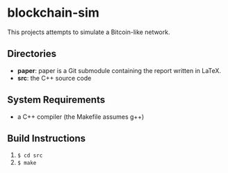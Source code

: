 # blockchain-sim

This projects attempts to simulate a Bitcoin-like network.

## Directories
* **paper**: paper is a Git submodule containing the report written in LaTeX.
* **src**: the C++ source code

## System Requirements

* a C++ compiler (the Makefile assumes g++)

## Build Instructions
1. `$ cd src`
2. `$ make`

